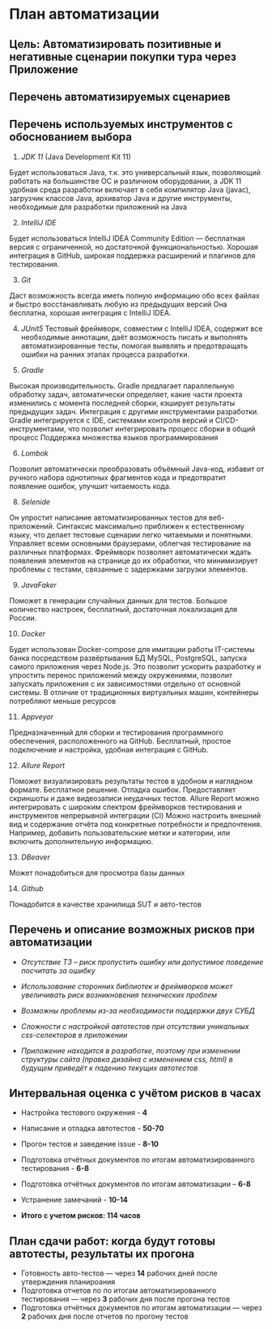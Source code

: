 # План автоматизации
## Цель: Автоматизировать позитивные и негативные сценарии покупки тура через Приложение

## Перечень автоматизируемых сценариев




## Перечень используемых инструментов с обоснованием выбора

1. *JDK 11* (Java Development Kit 11)

Будет использоваться Java, т.к. это универсальный язык, позволяющий работать на большинстве ОС и различном оборудовании, а JDK 11 удобная среда разработки включает в себя компилятор Java (javac), загрузчик классов Java, архиватор Java и другие инструменты, необходимые для разработки приложений на Java

2. *IntelliJ IDE*

Будет использоваться IntelliJ IDEA Community Edition — бесплатная версия с ограниченной, но достаточной функциональностью. Хорошая интеграция в GitHub, широкая поддержка расширений и плагинов для тестирования.

3. *Git*

Даст возможность всегда иметь полную информацию обо всех файлах и быстро восстанавливать любую из предыдущих версий
Она бесплатна, хорошая интеграция с IntelliJ IDEA.

4. *JUnit5*
Тестовый фреймворк, совместим с IntelliJ IDEA, содержит все необходимые аннотации, даёт возможность писать и выполнять автоматизированные тесты, помогая выявлять и предотвращать ошибки на ранних этапах процесса разработки.

5. *Gradle*

Высокая производительность. Gradle предлагает параллельную обработку задач, автоматически определяет, какие части проекта изменились с момента последней сборки, кэширует результаты предыдущих задач. Интеграция с другими инструментами разработки. Gradle интегрируется с IDE, системами контроля версий и CI/CD-инструментами, что позволит интегрировать процесс сборки в общий процесс
Поддержка множества языков программирования

6. *Lombok*

Позволит автоматически преобразовать объёмный Java-код, избавит от ручного набора однотипных фрагментов кода и предотвратит появление ошибок, улучшит читаемость кода.

8. *Selenide* 

Он упростит написание автоматизированных тестов для веб-приложений.
 Синтаксис максимально приближен к естественному языку, что делает тестовые сценарии легко читаемыми и понятными. 
Управляет всеми основными браузерами, облегчая тестирование на различных платформах. Фреймворк позволяет автоматически ждать появления элементов на странице до их обработки, что минимизирует проблемы с тестами, связанные с задержками загрузки элементов.

9. *JavaFaker*

Поможет в генерации случайных данных для тестов. Большое количество настроек, бесплатный, достаточная локализация для России.

10. *Docker*

Будет использован Docker-compose для имитации работы IT-системы банка посредством развёртывания БД MySQL, PostgreSQL, запуска самого приложения через Node.js.
Это позволит ускорить разработку и упростить перенос приложений между окружениями, позволит запускать приложения с их зависимостями отдельно от основной системы. В отличие от традиционных виртуальных машин, контейнеры потребляют меньше ресурсов

11. *Appveyor*

Предназначенный для сборки и тестирования программного обеспечения, расположенного на GitHub. Бесплатный, простое подключение и настройка, удобная интеграция с GitHub.

12. *Allure Report*

Поможет визуализировать результаты тестов в удобном и наглядном формате. Бесплатное решение. 
Отладка ошибок. Предоставляет скриншоты и даже видеозаписи неудачных тестов.
Allure Report можно интегрировать с широким спектром фреймворков тестирования и инструментов непрерывной интеграции (CI) Можно настроить внешний вид и содержание отчёта под конкретные потребности и предпочтения. Например, добавить пользовательские метки и категории, или включить дополнительную информацию.

13. *DBeaver* 

Может понадобиться для просмотра базы данных

14. *Github*

Понадобится в качестве хранилища SUT и авто-тестов



## Перечень и описание возможных рисков при автоматизации

- *Отсутствие ТЗ – риск пропустить ошибку или допустимое поведение посчитать за ошибку*

- *Использование сторонних библиотек и фреймворков может увеличивать риск возникновения технических проблем*

- *Возможны проблемы из-за необходимости поддержки двух СУБД*

- *Сложности с настройкой автотестов при отсутствии уникальных css-селекторов в приложении*

- *Приложение находится в разработке, поэтому при изменении структуры сайта (правка дизайна с изменением css, html) в будущем приведёт к падению текущих автотестов*



## Интервальная оценка с учётом рисков в часах

- Настройка тестового окружения - **4**
- Написание и отладка автотестов - **50-70**
- Прогон тестов и заведение issue - **8-10**
- Подготовка отчётных документов по итогам автоматизированного тестирования - **6-8**
- Подготовка отчётных документов по итогам автоматизации – **6-8**
- Устранение замечаний - **10-14**

- **Итого с учетом рисков: 114 часов**



## План сдачи работ: когда будут готовы автотесты, результаты их прогона

- Готовность авто-тестов — через **14** рабочих дней после утверждения планироания
- Подготовка отчетов по по итогам автоматизированного тестирования — через **3** рабочих дня после прогона тестов
- Подготовка отчётных документов по итогам автоматизации — через **2** рабочих дня после отчетов по прогону тестов

